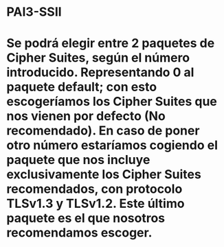 # PAI3-SSII

# Se podrá elegir entre 2 paquetes de Cipher Suites, según el número introducido. Representando 0 al paquete default; con esto escogeríamos los Cipher Suites que nos vienen por defecto (No recomendado). En caso de poner otro número estaríamos cogiendo el paquete que nos incluye exclusivamente los Cipher Suites recomendados, con protocolo TLSv1.3 y TLSv1.2. Este último paquete es el que nosotros recomendamos escoger.